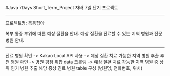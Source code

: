 #Java 7Days Short_Term_Project
자바 7일 단기 프로젝트

-----------------------------------------------
프로젝트명: 복통잡아

복부 통증 부위에 따른 예상 질환을 안내.
예상 질환을 진료할 수 있는 지역 병원과 전문 병원 안내.

------------------------------------------------
진료 병원 확인 -> Kakao Local API 사용 -> 예상 질환 치료 가능한 지역 병원 추출
추천 병원 확인 -> 병원 평점 취합 data 크롤링 -> 예상 질환 치료 가능한 지역 병원 중 상위 인기 병원 추출
해당 증상 진료 병원 table 구성 (병원명, 전화번호, 위치)
